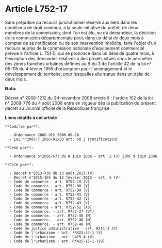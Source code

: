 # Article L752-17

Sans préjudice du recours juridictionnel réservé aux tiers dans les conditions de droit commun, à la seule initiative du
préfet, de deux membres de la commission, dont l'un est élu, ou du demandeur, la décision de la commission départementale
peut, dans un délai de deux mois à compter de sa notification ou de son intervention implicite, faire l'objet d'un recours
auprès de la commission nationale d'équipement commercial prévue à l'article L. 751-5, qui se prononce dans un délai de
quatre mois, à l'exception des demandes relatives à des projets situés dans le périmètre des zones franches urbaines définies
au B du 3 de l'article 42 de la loi n° 95-115 du 4 février 1995 d'orientation pour l'aménagement et le développement du
territoire, pour lesquelles elle statue dans un délai de deux mois.

**Nota:**

Décret n° 2008-1212 du 24 novembre 2008 article 8 : l'article 102 de la loi n° 2008-776 du 4 août 2008 entre en vigueur dès
la publication du présent décret au Journal officiel de la République française.

**Liens relatifs à cet article**

	**Codifié par**:

	  - Ordonnance 2000-912 2000-09-18
	  - Loi n°2003-7 2003-01-03 art. 50 I (ratification)

	**Créé par**:

	  - Ordonnance n°2006-673 du 8 juin 2006 - art. 2 (V) JORF 9 juin 2006

	**Cité par**:

	  - Décret n°2013-730 du 13 août 2013 (V)
	  - Décret n°2015-165 du 12 février 2015 - art. 6 (V)
	  - Code de commerce - art. R752-19 (V)
	  - Code de commerce - art. R752-30 (V)
	  - Code de commerce - art. R752-34 (V)
	  - Code de commerce - art. R752-41 (V)
	  - Code de commerce - art. R752-42 (V)
	  - Code de commerce - art. R752-43 (V)
	  - Code de commerce - art. R752-52 (Ab)
	  - Code de commerce. - art. R752-27 (VT)
	  - Code de commerce. - art. R752-45 (M)
	  - Code de commerce. - art. R752-46 (M)
	  - Code de commerce. - art. R752-48 (M)
	  - Code de justice administrative - art. R311-3 (V)
	  - Code de l'urbanisme - art. *R423-44-1 (V)
	  - Code de l'urbanisme - art. L425-4 (V)
	  - Code de l'urbanisme - art. R*425-15-1 (VD)
